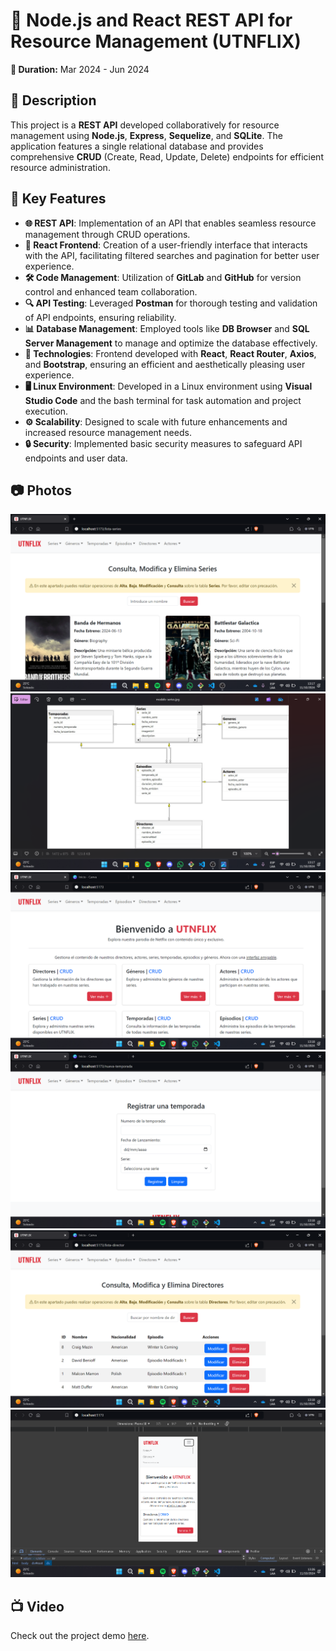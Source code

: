 # 🌟 Node.js and React REST API for Resource Management (UTNFLIX)

**📅 Duration:** Mar 2024 - Jun 2024

## 📖 Description
This project is a **REST API** developed collaboratively for resource management using **Node.js**, **Express**, **Sequelize**, and **SQLite**. The application features a single relational database and provides comprehensive **CRUD** (Create, Read, Update, Delete) endpoints for efficient resource administration.

## 🔑 Key Features
- **🌐 REST API**: Implementation of an API that enables seamless resource management through CRUD operations.
- **📲 React Frontend**: Creation of a user-friendly interface that interacts with the API, facilitating filtered searches and pagination for better user experience.
- **🛠️ Code Management**: Utilization of **GitLab** and **GitHub** for version control and enhanced team collaboration.
- **🔍 API Testing**: Leveraged **Postman** for thorough testing and validation of API endpoints, ensuring reliability.
- **📊 Database Management**: Employed tools like **DB Browser** and **SQL Server Management** to manage and optimize the database effectively.
- **🎨 Technologies**: Frontend developed with **React**, **React Router**, **Axios**, and **Bootstrap**, ensuring an efficient and aesthetically pleasing user experience.
- **🖥️ Linux Environment**: Developed in a Linux environment using **Visual Studio Code** and the bash terminal for task automation and project execution.
- **⚙️ Scalability**: Designed to scale with future enhancements and increased resource management needs.
- **🔒 Security**: Implemented basic security measures to safeguard API endpoints and user data.

## 📷 Photos

![Photo 1](project-assets/imgs/img1.png)
![Photo 2](project-assets/imgs/img2.png)
![Photo 3](project-assets/imgs/img3.png)
![Photo 4](project-assets/imgs/img4.png)
![Photo 5](project-assets/imgs/img5.png)
![Photo 6](project-assets/imgs/img6.png)

## 📺 Video

Check out the project demo [here](project-assets/video/video.mp4).
